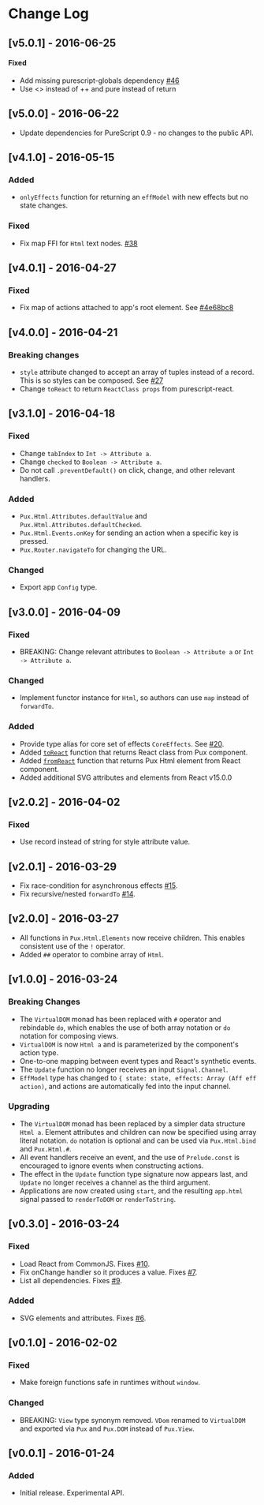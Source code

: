 # Change Log

## [v5.0.1] - 2016-06-25

#### Fixed

- Add missing purescript-globals dependency
  [#46](https://github.com/alexmingoia/purescript-pux/issues/46)
- Use <> instead of ++ and pure instead of return

## [v5.0.0] - 2016-06-22

- Update dependencies for PureScript 0.9 - no changes to the public API.

## [v4.1.0] - 2016-05-15

### Added

- `onlyEffects` function for returning an `effModel` with new effects but no
  state changes.

### Fixed

- Fix map FFI for `Html` text nodes.
  [#38](https://github.com/alexmingoia/purescript-pux/issues/38)

## [v4.0.1] - 2016-04-27

### Fixed

- Fix map of actions attached to app's root element. See
  [#4e68bc8](https://github.com/alexmingoia/purescript-pux/commit/4e68bc845fe9a58df59389a3c42c9d7db5ce88ca)

## [v4.0.0] - 2016-04-21

### Breaking changes

- `style` attribute changed to accept an array of tuples instead of a record.
  This is so styles can be composed. See
  [#27](https://github.com/alexmingoia/purescript-pux/issues/27)
- Change `toReact` to return `ReactClass props` from purescript-react.

## [v3.1.0] - 2016-04-18

### Fixed

- Change `tabIndex` to `Int -> Attribute a`.
- Change `checked` to `Boolean -> Attribute a`.
- Do not call `.preventDefault()` on click, change, and other relevant handlers.

### Added

- `Pux.Html.Attributes.defaultValue` and `Pux.Html.Attributes.defaultChecked`.
- `Pux.Html.Events.onKey` for sending an action when a specific key is pressed.
- `Pux.Router.navigateTo` for changing the URL.

### Changed

- Export app `Config` type.

## [v3.0.0] - 2016-04-09

### Fixed

- BREAKING: Change relevant attributes to `Boolean -> Attribute a` or
  `Int -> Attribute a`.

### Changed

- Implement functor instance for `Html`, so authors can use `map` instead of
  `forwardTo`.

### Added

- Provide type alias for core set of effects `CoreEffects`.
  See [#20](https://github.com/alexmingoia/purescript-pux/pull/20).
- Added
  [`toReact`](https://alexmingoia.github.com/purescript-pux/docs/react-interop.html)
  function that returns React class from Pux component.
- Added
  [`fromReact`](https://alexmingoia.github.com/purescript-pux/docs/react-interop.html)
  function that returns Pux Html element from React component.
- Added additional SVG attributes and elements from React v15.0.0

## [v2.0.2] - 2016-04-02

### Fixed

- Use record instead of string for style attribute value.

## [v2.0.1] - 2016-03-29

- Fix race-condition for asynchronous effects
  [#15](https://github.com/alexmingoia/purescript-pux/issues/15).
- Fix recursive/nested `forwardTo`
  [#14](https://github.com/alexmingoia/purescript-pux/issues/14).

## [v2.0.0] - 2016-03-27

- All functions in `Pux.Html.Elements` now receive children. This enables
  consistent use of the `!` operator.
- Added `##` operator to combine array of `Html`.

## [v1.0.0] - 2016-03-24

### Breaking Changes

- The `VirtualDOM` monad has been replaced with `#` operator and rebindable
  `do`, which enables the use of both array notation or `do` notation for
  composing views.
- `VirtualDOM` is now `Html a` and is parameterized by the component's action
  type.
- One-to-one mapping between event types and React's synthetic events.
- The `Update` function no longer receives an input `Signal.Channel`.
- `EffModel` type has changed to
  `{ state: state, effects: Array (Aff eff action)`, and actions are
   automatically fed into the input channel.

### Upgrading

- The `VirtualDOM` monad has been replaced by a simpler data structure `Html a`.
  Element attributes and children can now be specified using array literal
  notation. `do` notation is optional and can be used via `Pux.Html.bind`
  and `Pux.Html.#`.
- All event handlers receive an event, and the use of `Prelude.const` is
  encouraged to ignore events when constructing actions.
- The effect in the `Update` function type signature now appears last, and
  `Update` no longer receives a channel as the third argument.
- Applications are now created using `start`, and the resulting `app.html`
  signal passed to `renderToDOM` or `renderToString`.

## [v0.3.0] - 2016-03-24

### Fixed

- Load React from CommonJS. Fixes [#10](https://github.com/alexmingoia/purescript-pux/issues/10).
- Fix onChange handler so it produces a value. Fixes [#7](https://github.com/alexmingoia/purescript-pux/issues/7).
- List all dependencies. Fixes [#9](https://github.com/alexmingoia/purescript-pux/issues/9).

### Added

- SVG elements and attributes. Fixes [#6](https://github.com/alexmingoia/purescript-pux/issues/6).

## [v0.1.0] - 2016-02-02

### Fixed
- Make foreign functions safe in runtimes without `window`.

### Changed
- BREAKING: `View` type synonym removed. `VDom` renamed to `VirtualDOM` and
exported via `Pux` and `Pux.DOM` instead of `Pux.View`.

## [v0.0.1] - 2016-01-24

### Added
- Initial release. Experimental API.
